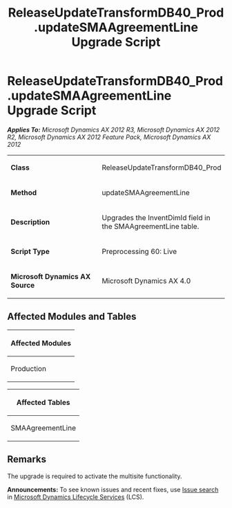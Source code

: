 ﻿---
title: ReleaseUpdateTransformDB40_Prod.updateSMAAgreementLine Upgrade Script
TOCTitle: ReleaseUpdateTransformDB40_Prod.updateSMAAgreementLine Upgrade Script
ms:assetid: cbb33732-0d32-bc1e-3c7f-026ab6d60d37
ms:mtpsurl: https://msdn.microsoft.com/en-us/library/JJ719669(v=AX.60)
ms:contentKeyID: 49711235
ms.date: 05/18/2015
mtps_version: v=AX.60
---

# ReleaseUpdateTransformDB40\_Prod.updateSMAAgreementLine Upgrade Script 


_**Applies To:** Microsoft Dynamics AX 2012 R3, Microsoft Dynamics AX 2012 R2, Microsoft Dynamics AX 2012 Feature Pack, Microsoft Dynamics AX 2012_

<table>
<colgroup>
<col style="width: 50%" />
<col style="width: 50%" />
</colgroup>
<tbody>
<tr class="odd">
<td><p><strong>Class</strong></p></td>
<td><p>ReleaseUpdateTransformDB40_Prod</p></td>
</tr>
<tr class="even">
<td><p><strong>Method</strong></p></td>
<td><p>updateSMAAgreementLine</p></td>
</tr>
<tr class="odd">
<td><p><strong>Description</strong></p></td>
<td><p>Upgrades the InventDimId field in the SMAAgreementLine table.</p></td>
</tr>
<tr class="even">
<td><p><strong>Script Type</strong></p></td>
<td><p>Preprocessing 60: Live</p></td>
</tr>
<tr class="odd">
<td><p><strong>Microsoft Dynamics AX Source</strong></p></td>
<td><p>Microsoft Dynamics AX 4.0</p></td>
</tr>
</tbody>
</table>


## Affected Modules and Tables

<table>
<colgroup>
<col style="width: 100%" />
</colgroup>
<thead>
<tr class="header">
<th><p>Affected Modules</p></th>
</tr>
</thead>
<tbody>
<tr class="odd">
<td><p>Production</p></td>
</tr>
</tbody>
</table>


<table>
<colgroup>
<col style="width: 100%" />
</colgroup>
<thead>
<tr class="header">
<th><p>Affected Tables</p></th>
</tr>
</thead>
<tbody>
<tr class="odd">
<td><p>SMAAgreementLine</p></td>
</tr>
</tbody>
</table>


## Remarks

The upgrade is required to activate the multisite functionality.

  
**Announcements:** To see known issues and recent fixes, use [Issue search](http://go.microsoft.com/fwlink/?linkid=389258) in [Microsoft Dynamics Lifecycle Services](http://go.microsoft.com/fwlink/?linkid=306505) (LCS).

